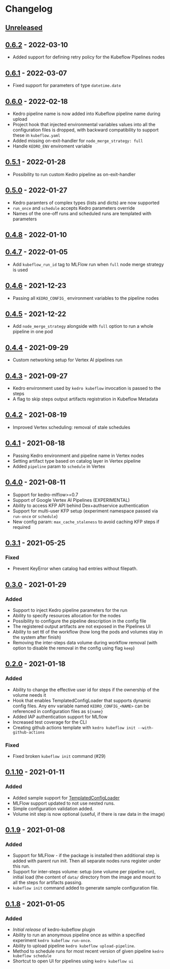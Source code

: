 # Changelog

## [Unreleased]

## [0.6.2] - 2022-03-10

-   Added support for defining retry policy for the Kubeflow Pipelines nodes

## [0.6.1] - 2022-03-07

-   Fixed support for parameters of type `datetime.date`

## [0.6.0] - 2022-02-18

-   Kedro pipeline name is now added into Kubeflow pipeline name during upload
-   Project hook that injected environmental variables values into all the configuration files is dropped, with backward compatibility to support these in `kubeflow.yaml`
-   Added missing on-exit-handler for `node_merge_strategy: full`
-   Handle `KEDRO_ENV` enviroment variable

## [0.5.1] - 2022-01-28

-   Possibility to run custom Kedro pipeline as on-exit-handler

## [0.5.0] - 2022-01-27

-   Kedro paramters of complex types (lists and dicts) are now supported
-   `run_once` and `schedule` accepts Kedro parameters override
-   Names of the one-off runs and scheduled runs are templated with parameters

## [0.4.8] - 2022-01-10

## [0.4.7] - 2022-01-05

-   Add `kubeflow_run_id` tag to MLFlow run when `full` node merge strategy is used

## [0.4.6] - 2021-12-23

-   Passing all `KEDRO_CONFIG_` environment variables to the pipeline nodes

## [0.4.5] - 2021-12-22

-   Add `node_merge_strategy` alongside with `full` option to run a whole pipeline in one pod

## [0.4.4] - 2021-09-29

-   Custom networking setup for Vertex AI pipelines run

## [0.4.3] - 2021-09-27

-   Kedro environment used by `kedro kubeflow` invocation is passed to the steps
-   A flag to skip steps output artifacts registration in Kubeflow Metadata

## [0.4.2] - 2021-08-19

-   Improved Vertex scheduling: removal of stale schedules

## [0.4.1] - 2021-08-18

-   Passing Kedro environment and pipeline name in Vertex nodes
-   Setting artifact type based on catalog layer in Vertex pipeline
-   Added `pipeline` param to `schedule` in Vertex

## [0.4.0] - 2021-08-11

-   Support for kedro-mlflow>=0.7
-   Support of Google Vertex AI Pipelines (EXPERIMENTAL)
-   Ability to access KFP API behind Dex+authservice authentication
-   Support for multi-user KFP setup (experiment namespace passed via `run-once` or `schedule`)
-   New config param: `max_cache_staleness` to avoid caching KFP steps if required

## [0.3.1] - 2021-05-25

### Fixed

-   Prevent KeyError when catalog had entries without filepath. 

## [0.3.0] - 2021-01-29

### Added

-   Support to inject Kedro pipeline parameters for the run
-   Ability to specify resources allocation for the nodes
-   Possibility to configure the pipeline description in the config file
-   The registered output artifacts are not exposed in the Pipelines UI
-   Ability to set ttl of the workflow (how long the pods and volumes stay in the system after finish)
-   Removing the inter-steps data volume during workflow removal (with option to disable the removal in the config using flag `keep`)

## [0.2.0] - 2021-01-18

### Added

-   Ability to change the effective user id for steps if the ownership of the volume needs it
-   Hook that enables TemplatedConfigLoader that supports dynamic config files. Any env variable 
    named `KEDRO_CONFIG_<NAME>` can be referenced in configuration files as `${name}`
-   Added IAP authentication support for MLflow
-   Increased test coverage for the CLI
-   Creating github actions template with `kedro kubeflow init --with-github-actions`

### Fixed

-   Fixed broken `kubeflow init` command (#29)

## [0.1.10] - 2021-01-11

### Added

-   Added sample support for [TemplatedConfigLoader](https://kedro.readthedocs.io/en/latest/kedro.config.TemplatedConfigLoader.html)
-   MLFlow support updated to not use nested runs.
-   Simple configuration validation added.
-   Volume init step is now optional (useful, if there is raw data in the image)

## [0.1.9] - 2021-01-08

### Added

-   Support for MLFlow - if the package is installed then additional step is added with parent run init. Then all separate nodes runs register under this run.
-   Support for inter-steps volume: setup (one volume per pipeline run), initial load (the content of `data/` directory from the image and mount to all the steps for artifacts passing.
-   `kubeflow init` command added to generate sample configuration file.

## [0.1.8] - 2021-01-05

### Added

-   _Initial release_ of kedro-kubeflow plugin
-   Ability to run an anonymous pipeline once as within a specified experiment `kedro kubeflow run-once`.
-   Ability to upload pipeline `kedro kubeflow upload-pipeline`.
-   Method to schedule runs for most recent version of given pipeline `kedro kubeflow schedule` 
-   Shortcut to open UI for pipelines using `kedro kubeflow ui` 

[Unreleased]: https://github.com/getindata/kedro-kubeflow/compare/0.6.2...HEAD

[0.6.2]: https://github.com/getindata/kedro-kubeflow/compare/0.6.1...0.6.2

[0.6.1]: https://github.com/getindata/kedro-kubeflow/compare/0.6.0...0.6.1

[0.6.0]: https://github.com/getindata/kedro-kubeflow/compare/0.5.1...0.6.0

[0.5.1]: https://github.com/getindata/kedro-kubeflow/compare/0.5.0...0.5.1

[0.5.0]: https://github.com/getindata/kedro-kubeflow/compare/0.4.8...0.5.0

[0.4.8]: https://github.com/getindata/kedro-kubeflow/compare/0.4.7...0.4.8

[0.4.7]: https://github.com/getindata/kedro-kubeflow/compare/0.4.6...0.4.7

[0.4.6]: https://github.com/getindata/kedro-kubeflow/compare/0.4.5...0.4.6

[0.4.5]: https://github.com/getindata/kedro-kubeflow/compare/0.4.4...0.4.5

[0.4.4]: https://github.com/getindata/kedro-kubeflow/compare/0.4.3...0.4.4

[0.4.3]: https://github.com/getindata/kedro-kubeflow/compare/0.4.2...0.4.3

[0.4.2]: https://github.com/getindata/kedro-kubeflow/compare/0.4.1...0.4.2

[0.4.1]: https://github.com/getindata/kedro-kubeflow/compare/0.4.0...0.4.1

[0.4.0]: https://github.com/getindata/kedro-kubeflow/compare/0.3.1...0.4.0

[0.3.1]: https://github.com/getindata/kedro-kubeflow/compare/0.3.0...0.3.1

[0.3.0]: https://github.com/getindata/kedro-kubeflow/compare/0.2.0...0.3.0

[0.2.0]: https://github.com/getindata/kedro-kubeflow/compare/0.1.10...0.2.0

[0.1.10]: https://github.com/getindata/kedro-kubeflow/compare/0.1.9...0.1.10

[0.1.9]: https://github.com/getindata/kedro-kubeflow/compare/0.1.8...0.1.9

[0.1.8]: https://github.com/getindata/kedro-kubeflow/compare/ea219ae5f70e726b7afc9d0864da4b6649e4deaf...0.1.8
